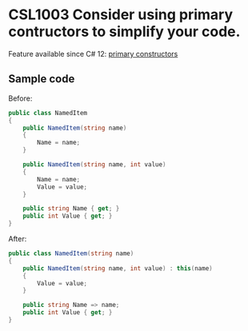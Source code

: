 # CSL1003 Consider using primary contructors to simplify your code.

Feature available since C# 12: [primary constructors](https://learn.microsoft.com/en-us/dotnet/csharp/whats-new/tutorials/primary-constructors)

## Sample code

Before:
```cs
public class NamedItem
{
    public NamedItem(string name)
    {
        Name = name;
    }

    public NamedItem(string name, int value)
    {
        Name = name;
        Value = value;
    }

    public string Name { get; }
    public int Value { get; }
}
```

After:
```cs
public class NamedItem(string name)
{
    public NamedItem(string name, int value) : this(name)
    {
        Value = value;
    }

    public string Name => name;
    public int Value { get; }
}
```
